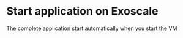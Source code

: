 # Start application on Exoscale

The complete application start automatically when you start the VM
